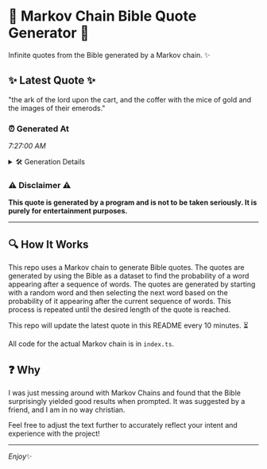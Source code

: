 # 📖 Markov Chain Bible Quote Generator 📖

Infinite quotes from the Bible generated by a Markov chain. ✨

## ✨ Latest Quote ✨
"the ark of the lord upon the cart, and the coffer with the mice of gold and the images of their emerods."

### ⏰ Generated At
*7:27:00 AM*

<details>
    <summary>🛠️ Generation Details</summary>
    <p>
        <strong>🌱 Seed:</strong> the<br>
        <strong>🔄 Iterations:</strong> 21<br>
        <strong>📜 Context History:</strong><br>[ the ]: ark<br>[ the, ark ]: of<br>[ the, ark, of ]: the<br>[ the, ark, of, the ]: lord<br>[ the, ark, of, the, lord ]: upon<br>[ the, ark, of, the, lord, upon ]: the<br>[ ark, of, the, lord, upon, the ]: cart,<br>[ of, the, lord, upon, the, cart, ]: and<br>[ the, lord, upon, the, cart,, and ]: the<br>[ lord, upon, the, cart,, and, the ]: coffer<br>[ upon, the, cart,, and, the, coffer ]: with<br>[ the, cart,, and, the, coffer, with ]: the<br>[ cart,, and, the, coffer, with, the ]: mice<br>[ and, the, coffer, with, the, mice ]: of<br>[ the, coffer, with, the, mice, of ]: gold<br>[ coffer, with, the, mice, of, gold ]: and<br>[ with, the, mice, of, gold, and ]: the<br>[ the, mice, of, gold, and, the ]: images<br>[ mice, of, gold, and, the, images ]: of<br>[ of, gold, and, the, images, of ]: their<br>[ gold, and, the, images, of, their ]: emerods.<br>
    </p>
</details>

### ⚠️ Disclaimer ⚠️
**This quote is generated by a program and is not to be taken seriously. It is purely for entertainment purposes.**

---

## 🔍 How It Works

This repo uses a Markov chain to generate Bible quotes. The quotes are generated by using the Bible as a dataset to find the probability of a word appearing after a sequence of words. The quotes are generated by starting with a random word and then selecting the next word based on the probability of it appearing after the current sequence of words. This process is repeated until the desired length of the quote is reached.

This repo will update the latest quote in this README every 10 minutes. ⏳

All code for the actual Markov chain is in `index.ts`.

## ❓ Why

I was just messing around with Markov Chains and found that the Bible surprisingly yielded good results when prompted. 
It was suggested by a friend, and I am in no way christian.

Feel free to adjust the text further to accurately reflect your intent and experience with the project!

---

*Enjoy*✨
